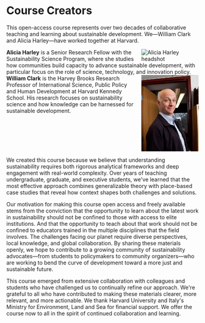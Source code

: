 # Course Creators

This open-access course represents over two decades of collaborative teaching and learning about sustainable development. We—William Clark and Alicia Harley—have worked together at Harvard.

<div style="overflow: auto;">
  <img src="images/alicia-harley.jpg" alt="Alicia Harley headshot" style="float: right; margin-left: 20px; width: 150px;" />
  <strong>Alicia Harley</strong> is a Senior Research Fellow with the Sustainability Science Program, where she studies how communities build capacity to advance sustainable development, with particular focus on the role of science, technology, and innovation policy.
</div>

<div style="overflow: auto;">
  <img src="images/bill-clark.jpg" alt="Bill Clark headshot" style="float: right; margin-left: 20px; width: 150px;" />
  <strong>William Clark</strong> is the Harvey Brooks Research Professor of International Science, Public Policy and Human Development at Harvard Kennedy School. His research focuses on sustainability science and how knowledge can be harnessed for sustainable development.
</div>

We created this course because we believe that understanding sustainability requires both rigorous analytical frameworks and deep engagement with real-world complexity. Over years of teaching undergraduate, graduate, and executive students, we've learned that the most effective approach combines generalizable theory with place-based case studies that reveal how context shapes both challenges and solutions.

Our motivation for making this course open access and freely available stems from the conviction that the opportunity to learn about the latest work in sustainability should not be confined to those with access to elite institutions.  And that the opportunity to teach about that work should not be confined to educators trained in the multiple disciplines that the field involves. The challenges facing our planet require diverse perspectives, local knowledge, and global collaboration. By sharing these materials openly, we hope to contribute to a growing community of sustainability advocates—from students to policymakers to community organizers—who are working to bend the curve of development toward a more just and sustainable future.

This course emerged from extensive collaboration with colleagues and students who have challenged us to continually refine our approach. We're grateful to all who have contributed to making these materials clearer, more relevant, and more actionable.  We thank Harvard University and Italy's Ministry for Environment, Land and Sea for financial support. We offer the course now to all in the spirit of continued collaboration and learning.
